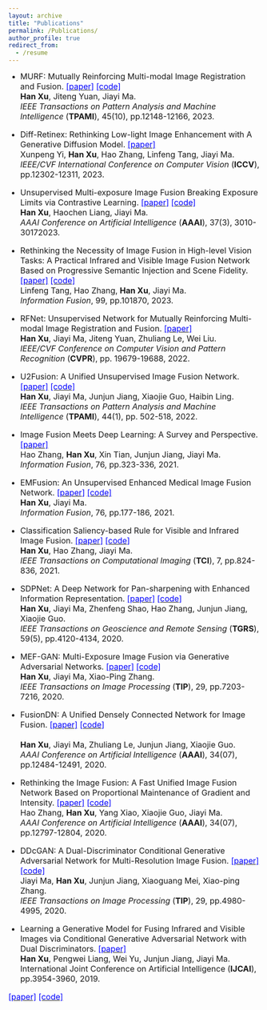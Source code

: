 ```yaml
---
layout: archive
title: "Publications"
permalink: /Publications/
author_profile: true
redirect_from:
  - /resume
---
```


* <font size=3>MURF: Mutually Reinforcing Multi-modal Image Registration and Fusion.
<a href="https://ieeexplore.ieee.org/stamp/stamp.jsp?tp=&arnumber=10145843"><font color=blue>[paper]</font></a>
<a href="https://github.com/hanna-xu/MURF"><font color=blue>[code]</font></a><br>
<b>Han Xu</b>, Jiteng Yuan, Jiayi Ma.<br>
<i>IEEE Transactions on Pattern Analysis and Machine Intelligence</i> (<b>TPAMI</b>), 45(10), pp.12148-12166, 2023.

* <font size=3>Diff-Retinex: Rethinking Low-light Image Enhancement with A Generative Diffusion Model.
<a href="https://openaccess.thecvf.com/content/ICCV2023/papers/Yi_Diff-Retinex_Rethinking_Low-light_Image_Enhancement_with_A_Generative_Diffusion_Model_ICCV_2023_paper.pdf"><font color=blue>[paper]</font></a><br>
Xunpeng Yi, <b>Han Xu</b>, Hao Zhang, Linfeng Tang, Jiayi Ma.<br>
<i>IEEE/CVF International Conference on Computer Vision</i> (<b>ICCV</b>), pp.12302-12311, 2023.

* <font size=3>Unsupervised Multi-exposure Image Fusion Breaking Exposure Limits via Contrastive Learning.
<a href="https://ojs.aaai.org/index.php/AAAI/article/view/25404"><font color=blue>[paper]</font></a>
<a href="https://github.com/HaoochenLiang/MEF-CL"><font color=blue>[code]</font></a><br>
 <b>Han Xu</b>, Haochen Liang, Jiayi Ma. <br>
<i>AAAI Conference on Artificial Intelligence</i> (<b>AAAI</b>), 37(3), 3010-30172023.

* <font size=3>Rethinking the Necessity of Image Fusion in High-level Vision Tasks: A Practical Infrared and Visible Image Fusion Network Based on Progressive Semantic Injection and Scene Fidelity.
<a href="https://pdf.sciencedirectassets.com/272144/1-s2.0-S1566253523X00074/1-s2.0-S1566253523001860/main.pdf?X-Amz-Security-Token=IQoJb3JpZ2luX2VjENT%2F%2F%2F%2F%2F%2F%2F%2F%2F%2FwEaCXVzLWVhc3QtMSJGMEQCIDBNfb4WJqhetMYVENHnTD14IdhkQwv4TwLYMh%2BB7%2BW0AiB%2F5WunfH9XEm4k9lYG5LlnnAPOJntcf4bO47z8EInRkCqzBQhdEAUaDDA1OTAwMzU0Njg2NSIMn2D4J1yvVybj7tC4KpAFBDyetKEgaM%2B5Oi4IyweWdbkvcuUlLvgoE5zBkR46K%2BuqQFhWtK3U93cvXI1WlzOuNioHngkCNxuSdvopudqT9ow%2FhmG8G5I2gbOoGl3SBkxAYraXbyeo8zh15S%2BQlD4PF0R%2F1BE3RAWIsVgm5aoO7E6DbIKnZwucOOGAgg7PmDM6yGtunjlzaIf84TIUk%2BVFejDtR5ilcs8AXBWxit2swQQOTXGnbL%2BW6vm9yhu6Au%2Bu9rY5%2B43KR5682o4BeADfPrX6%2B2%2FMlO%2FozlJkdEPeuN%2BQuJaBfIbz34S8WNVS1UK7HCYNJwsbdC6BlIniF7f0WsTGplEhfRTPuPxEUGzAMcTbPKYiu%2FwjEyjaik5%2BawYkRgGoW5etq7km5evBDlojs2Jd2HL1FOB2zaMTP9amQ%2BtYICZjFDRJkitNflmxBH3uNeqkMuXJ5fwmfPXxRo0UJG%2FU90Xp%2Fe3FMZF6F58txS5rf4dm3peLtOJ6jkAHdnZFwgT92oyjCpugDAX85J%2BnTAxPs0l0TUXLOBW7Hei6H1KCwmI1sJ5CzEffQT20JPNT%2Fl1to%2BKTUKdgPZ5SXSHVWO1nSAznZ9rEgQ%2B4qbGfyVYoLEnEyv7l94VkAN4N024IWuzeUWP0%2BivnmL%2BxFbPzV5TlY6UqPqPi8RELf0oiRjGn3qZnZv%2F%2BBDRI9Np6MZwl43ZRhOdeywUxJWb19G2VbxsVvDf4CdZnTiiEyU%2FHte%2FZ8jlc8oVRes2z0IEPr8KjZ4OG5xBWxKbH1jD2Cud%2B175st5JG%2FnMVJIf6xTfapVopSGDvjvqdwv6siJ4DIVIquRd3NlnaFvFIBSHa6sezwbq5Fv2%2F0YpwIIDgYNITTOL1tYVcWJO6g8WeEfIbgJ8wq7mgrAY6sgEdeIPb%2F%2F6Ago5rWO1DCianMh0ryXgqXZ6KDbW8eWkY3xyAzfMn9MjANmQNAUYI7VZ7Ac5s4%2FQIJ5UV%2BzOoxe1EkhYCavxQaDbJVBVKj5iIPgDKlQnm0GzShDmy75zGWmFerGbvYcdwSKb6Ip6mYYhRROcHDue9MnNIbjlQuXheeP1fPgP80kQ%2F%2BZI2HTTJo8leHs4VJ5quKbFDgvXE%2BX%2Blm4Grc8hPEhDACRHDrLu2CIqU&X-Amz-Algorithm=AWS4-HMAC-SHA256&X-Amz-Date=20231224T123909Z&X-Amz-SignedHeaders=host&X-Amz-Expires=300&X-Amz-Credential=ASIAQ3PHCVTYVXKCDKVG%2F20231224%2Fus-east-1%2Fs3%2Faws4_request&X-Amz-Signature=08a9bde2943b7f83d47d8f21186e15ea09dafde2a5c2412002ae5933b5b7d7e7&hash=81ac35db1fbb7b48796b7e02d0f8c91381c18a84ce2c59691fb877bfc29f9e49&host=68042c943591013ac2b2430a89b270f6af2c76d8dfd086a07176afe7c76c2c61&pii=S1566253523001860&tid=spdf-7beb442b-2b1e-452c-b016-d9909aff46c4&sid=523198c738cc504fde9a01359f9523ab000cgxrqa&type=client&tsoh=d3d3LnNjaWVuY2VkaXJlY3QuY29t&ua=190e5a51075f01560359&rr=83a8e7c8895ab45e&cc=cn"><font color=blue>[paper]</font></a>
<a href="https://github.com/Linfeng-Tang/PSFusion"><font color=blue>[code]</font></a><br>
Linfeng Tang, Hao Zhang, <b>Han Xu</b>, Jiayi Ma.<br>
<i>Information Fusion</i>, 99, pp.101870, 2023.

* <font size=3>RFNet: Unsupervised Network for Mutually Reinforcing Multi-modal Image Registration and Fusion.
<a href="https://openaccess.thecvf.com/content/CVPR2022/papers/Xu_RFNet_Unsupervised_Network_for_Mutually_Reinforcing_Multi-Modal_Image_Registration_and_CVPR_2022_paper.pdf"><font color=blue>[paper]</font></a><br>
<b>Han Xu</b>, Jiayi Ma, Jiteng Yuan, Zhuliang Le, Wei Liu.<br>
<i>IEEE/CVF Conference on Computer Vision and Pattern Recognition</i> (<b>CVPR</b>), pp. 19679-19688, 2022.

* <font size=3>U2Fusion: A Unified Unsupervised Image Fusion Network.
<a href="https://ieeexplore.ieee.org/stamp/stamp.jsp?tp=&arnumber=9151265"><font color=blue>[paper]</font></a>
<a href="https://github.com/hanna-xu/U2Fusion"><font color=blue>[code]</font></a><br>
<b>Han Xu</b>, Jiayi Ma, Junjun Jiang, Xiaojie Guo, Haibin Ling.<br>
<i>IEEE Transactions on Pattern Analysis and Machine Intelligence</i> (<b>TPAMI</b>), 44(1), pp. 502-518, 2022.

* <font size=3> Image Fusion Meets Deep Learning: A Survey and Perspective.
<a href="https://pdf.sciencedirectassets.com/272144/1-s2.0-S1566253521X00073/1-s2.0-S1566253521001342/main.pdf?X-Amz-Security-Token=IQoJb3JpZ2luX2VjENX%2F%2F%2F%2F%2F%2F%2F%2F%2F%2FwEaCXVzLWVhc3QtMSJGMEQCIH3IqgmIc3jWaqQr8ifzjs0nY6OO35flweTGrdVg%2FXOaAiBz9ukI7pikxtMw4ziQyofLUQ6XYn2yxvDdoZzcj2658yqzBQheEAUaDDA1OTAwMzU0Njg2NSIMJanfMuOCiJOam4hPKpAFE5vR3NAcHvfWx7Oo8BK1ZbQ4Z4btc2RTEYFUTy9kAtOGb%2FEqlGt6I2%2BSCgYvBiSi63fDApeRpPq4xws7Ngh6%2FAK3%2FX9JRyUeXYjA7I2E%2FRYXx5IzN7U6Za5114fapZz8T0H5JERSNCBke7NSO7YcJbenX1r2%2B40Mx8G2Tnfa4IhDfaEBi1YSDCX%2BySwtgG05wD%2F5%2B%2FASY0BRBhZswBgcnXXUrMJs0%2Be6AvpdbnWil4sMtOydbhgd5e6rYlQtMH23D9gEnH6afwJpvy9qG08n1U%2BC2I4tdKWZyp1ZyosaQ1CGnLPIC4XGF11Hqo2UoCyHaQ3v%2FESVT7jxkMPpszwa9SodActzaTOqvrfjzidwCtJ8mk6AsbS5SaIX4CI9bvCeTn92Pv%2FKc72DT%2BGXbkk47yvOULXwBxXG2zRcs5pzGilmgMQTcq%2Fo4PLOHF0daTMfPsFkdMYG%2FFliOSM9bx2LGQW%2FPhPZqaT0FYb%2F3gwNB7wzKmcSzTrCq3Lczg9gfAzs53LYoObAJBPeP58k13z3cbICXl1A1WpYsBsrDODY52OQo9b75KuIT2FjhFPxRnN1nD%2FRsJ8gjyGYO08b49P745Ee0rvvKWsGgy0nbcXwiDzJ8DonL80kVCvKNoeOIR%2BbmpKPpq7jn%2ByccWVmxU1oRpkLDrR3MPThEk2yqD%2FQa3%2BXMS%2FB3cFH30Xb%2BBkxZ%2Fd26yCaFA77AqSvpezD3EC6f0%2BWUMWd4ND1jidIitwfw41s7Lkln8oP2vZK7ETVTVlSE4AitSXBzEkHd%2BA7cxwBwayibMUrzJyz6gDaAlPNEYg9PFKVipSpRrvuBDnK81gJlvKrpTKggz9d9A6UYod9%2F3LDLVF9q7VlCPd1io%2BwdoUwvs6grAY6sgFzbI8EBQiK9Z7Ii8g3vS3Lo5tk3XomZY3sbDE9v%2Bn2BzDmavXLNCmeqSZ02JBxOFVGe8RBiJZlFLt5b4riFJWlvnXLooWgMTP2YmZ9CIZK8SQukuoOFFIevnAmh2feCNz4lu8AxXcVwMJOvldkQMq9zMAHKIxBs407VySYBFHYf1NzfYfDFZs11OTBBS6aZvj46VT5AWQ0D30pK1L%2Bcvhm4Wz%2F0UIIQAzmi3ozmE9%2BpY%2BM&X-Amz-Algorithm=AWS4-HMAC-SHA256&X-Amz-Date=20231224T134122Z&X-Amz-SignedHeaders=host&X-Amz-Expires=300&X-Amz-Credential=ASIAQ3PHCVTYTH5M7FGQ%2F20231224%2Fus-east-1%2Fs3%2Faws4_request&X-Amz-Signature=ccdef2a7b147410941345bcd8c075549f65a9c26d7042d5f9b35d934d743c838&hash=703e81c7c8d924dc4e468306871614a2a61d94bb2eeb94f640e25b29d3280d9e&host=68042c943591013ac2b2430a89b270f6af2c76d8dfd086a07176afe7c76c2c61&pii=S1566253521001342&tid=spdf-4be09052-811c-48fe-9302-0d7fe57b86df&sid=523198c738cc504fde9a01359f9523ab000cgxrqa&type=client&tsoh=d3d3LnNjaWVuY2VkaXJlY3QuY29t&ua=190e5a51075e50530505&rr=83a942ed9b7e515b&cc=cn&kca=eyJrZXkiOiIrMk1OZFR2RllGSUlJaUdadXBNek5MdURacjVTWDJJd3RicVZxcW9iR295TW4vQ2h0b1RvZ2VBVWJENWxyYkJPbGRuNmt3Z0hQdzdJVWdsMTNFQjZuNWFjWEsvRHhUWDJUVC8xWnU2K09TbTNkSlhMT0krT2FPQmMwdGZXOHR3OVg1cnZZWXE1ZFVYbnJLM1NVZWt6dzA2RUh0VTZxakFlaW1iYTlWREFXYmNPL3ZEcERRPT0iLCJpdiI6ImMyMGY3MTc0NTVkNzY4MGM1YzdhNDc3NWQyYTM1ODhhIn0=_1703425290804"><font color=blue>[paper]</font></a><br>
Hao Zhang, <b>Han Xu</b>, Xin Tian, Junjun Jiang, Jiayi Ma.<br>
<i>Information Fusion</i>, 76, pp.323-336, 2021.

* <font size=3>EMFusion: An Unsupervised Enhanced Medical Image Fusion Network.
<a href="https://pdf.sciencedirectassets.com/272144/1-s2.0-S1566253521X00073/1-s2.0-S1566253521001275/main.pdf?X-Amz-Security-Token=IQoJb3JpZ2luX2VjENX%2F%2F%2F%2F%2F%2F%2F%2F%2F%2FwEaCXVzLWVhc3QtMSJHMEUCIH1QP9aGBZa3teDDMkfex8%2BdEYyx4IXj4MwQxckpj0pZAiEA8NLaaxFhWJpLzCYlMoO3VtE81bh5XvhY7KLUgbvgsY4qsgUIXRAFGgwwNTkwMDM1NDY4NjUiDLUB6Zk3upWrKRphbyqPBbhiixN4tY9bSZPdZm%2B6XXdP2XYP3v1lZh%2FudiMKUGDNzoiubuTz1tiOoBOMFadTQpMsSdhkw%2FoIki8%2BtLkuGTstjyCXSr%2Bj2%2Bd9yOxDWQSGtMXBEomfYSL1W2qX9FnQWddff273nKe4jqLzGOMMKpTKdp1UC7kuHH9LLv1rWaFlrE5MjYBwoaBC3luKMkMUAyiMU6EoKESxPga0ggnQvF6H68rHDyy11CwAOWpBx7D4dYIlAS3HjSw1HwC1%2F9TH1%2FeZAcLYyVwgIVFca1MV%2F4xQ5pu70DNrHiw9GJ5jlm5wwn3qrbzK9H6nCr%2B3L%2F%2BpSdKX6tjSxaT8oDlZh42RiJAEbgUYcKZa%2FBxwBo868qZnqJMURMlA2Bsl%2BBUL8aBLF0i%2BmcUPxNI7hvg5pUTo6PhhpqJBLjnIPkGz4jdeF%2FGUUGEsyI%2BX4nOM%2B9c3P15Jh65gS2JKRb%2BIvAGKOjk7LspltNQjPpXAbpZ4zDkiFKG5ERNa%2BzP%2Bkvbc37AHd%2BhAc4B%2FFO%2Bekt7iOFYRd3F2ZmB5gA94c8h5168I150U2SQSbAGAPl%2BXSFNwiCPVkoSrx7OiUq%2FFIT4oq7WMaj8mw%2Bi6sDGyeilDAud8Cvpqeh1A3pSjStVMCtvvvBdjPQowdLxxvHNdCAbmJERoifG1kuloV9%2FT4XJ4H03iqnlg9YYFlnc7TOKrMr1qfxhqteyStY9uvBDlgu%2B0soGTL72D9PIsWTted0I0BgaL2MLHSpFecwccquL1iiJ1Cw%2BYIiy8JDPG5s9aXeoQkKx4qsKoVzqtAQgM39oj5K06EmV9Ix5CNgZ8fy8CgUgERxqTiENnFy5WQT2yl1UgHvivuvq8XArPCOZTrLrPstzAs%2BD3TqYw68CgrAY6sQFJPJ5VUfp%2F6VOPoUPgK6mwIiosQZyG7I4TBVPk6a7kElEEw4%2FxCPpT8UH7GZp0bPg%2BOSsFjMhe%2FOVLXtXgj%2BeX1sw1T6SOGjdj4wKnaF4iZHvE9%2Bo4HHGGb95ILyEl2P6864uGBU0RwgmvpoZzUNXWW6HLRTQGWk8QqlHzaGELIydWLYK7WKv%2B8RfHORQ6a3nIy7Diw0Mi1gl857s76qDsiHDTNICFTpKZRB6sutNqoII%3D&X-Amz-Algorithm=AWS4-HMAC-SHA256&X-Amz-Date=20231224T130608Z&X-Amz-SignedHeaders=host&X-Amz-Expires=300&X-Amz-Credential=ASIAQ3PHCVTYSOJZAJUY%2F20231224%2Fus-east-1%2Fs3%2Faws4_request&X-Amz-Signature=53de714f77677fbfc50a3cae65ef5b79a94a8bff9108c9efcbb49f1cb34064d4&hash=96159a793cd418bb103b792515a9d7950f71ea83b6d97d67751791b352ca3719&host=68042c943591013ac2b2430a89b270f6af2c76d8dfd086a07176afe7c76c2c61&pii=S1566253521001275&tid=spdf-ddd43cf3-bc45-47a8-a4d2-3e1a272730e0&sid=523198c738cc504fde9a01359f9523ab000cgxrqa&type=client&tsoh=d3d3LnNjaWVuY2VkaXJlY3QuY29t&ua=190e5a51075e54075555&rr=83a90f54f806e63e&cc=cn"><font color=blue>[paper]</font></a>
<a href="https://github.com/hanna-xu/EMFusion"><font color=blue>[code]</font></a><br>
<b>Han Xu</b>, Jiayi Ma.<br>
<i>Information Fusion</i>, 76, pp.177-186, 2021.

* <font size=3> Classification Saliency-based Rule for Visible and Infrared Image Fusion.
<a href="https://ieeexplore.ieee.org/stamp/stamp.jsp?tp=&arnumber=9502544"><font color=blue>[paper]</font></a>
<a href="https://github.com/hanna-xu/CSF"><font color=blue>[code]</font></a><br>
<b>Han Xu</b>, Hao Zhang, Jiayi Ma.<br>
<i>IEEE Transactions on Computational Imaging</i> (<b>TCI</b>), 7, pp.824-836, 2021.

* <font size=3> SDPNet: A Deep Network for Pan-sharpening with Enhanced Information Representation.
<a href="https://ieeexplore.ieee.org/abstract/document/9200533"><font color=blue>[paper]</font></a>
<a href="https://github.com/hanna-xu/SDPNet-for-pansharpening"><font color=blue>[code]</font></a><br>
<b>Han Xu</b>, Jiayi Ma, Zhenfeng Shao, Hao Zhang, Junjun Jiang, Xiaojie Guo.<br>
<i>IEEE Transactions on Geoscience and Remote Sensing</i> (<b>TGRS</b>), 59(5), pp.4120-4134, 2020.

* <font size=3> MEF-GAN: Multi-Exposure Image Fusion via Generative Adversarial Networks.
<a href="https://ieeexplore.ieee.org/stamp/stamp.jsp?tp=&arnumber=9112609"><font color=blue>[paper]</font></a>
<a href="https://github.com/hanna-xu/MEF-GAN"><font color=blue>[code]</font></a><br>
<b>Han Xu</b>, Jiayi Ma, Xiao-Ping Zhang.<br>
<i>IEEE Transactions on Image Processing</i> (<b>TIP</b>), 29, pp.7203-7216, 2020.

* <font size=3> FusionDN: A Unified Densely Connected Network for Image Fusion.
<a href="https://ojs.aaai.org/index.php/AAAI/article/view/6936"><font color=blue>[paper]</font></a>
<a href="https://github.com/hanna-xu/FusionDN"><font color=blue>[code]</font></a><br>  
<b>Han Xu</b>, Jiayi Ma, Zhuliang Le, Junjun Jiang, Xiaojie Guo.<br>
<i>AAAI Conference on Artificial Intelligence</i> (<b>AAAI</b>), 34(07), pp.12484-12491, 2020.

* <font size=3> Rethinking the Image Fusion: A Fast Unified Image Fusion Network Based on Proportional Maintenance of Gradient and Intensity.
<a href="https://ojs.aaai.org/index.php/AAAI/article/view/6975"><font color=blue>[paper]</font></a>
<a href="https://github.com/HaoZhang1018/PMGI_AAAI2020"><font color=blue>[code]</font></a><br>
Hao Zhang, <b>Han Xu</b>, Yang Xiao, Xiaojie Guo, Jiayi Ma.<br>
<i>AAAI Conference on Artificial Intelligence</i> (<b>AAAI</b>), 34(07), pp.12797-12804, 2020.

* <font size=3> DDcGAN: A Dual-Discriminator Conditional Generative Adversarial Network for Multi-Resolution Image Fusion.
<a href="https://ieeexplore.ieee.org/stamp/stamp.jsp?tp=&arnumber=9031751"><font color=blue>[paper]</font></a>
<a href="https://github.com/hanna-xu/DDcGAN"><font color=blue>[code]</font></a><br>
Jiayi Ma, <b>Han Xu</b>, Junjun Jiang, Xiaoguang Mei, Xiao-ping Zhang.<br>
<i>IEEE Transactions on Image Processing</i> (<b>TIP</b>), 29, pp.4980-4995, 2020.

* <font size=3> Learning a Generative Model for Fusing Infrared and Visible Images via Conditional Generative Adversarial Network with Dual Discriminators.
<a href="https://www.ijcai.org/proceedings/2019/0549.pdf"><font color=blue>[paper]</font></a><br>
<b>Han Xu</b>, Pengwei Liang, Wei Yu, Junjun Jiang, Jiayi Ma.<br>
International Joint Conference on Artificial Intelligence (<b>IJCAI</b>), pp.3954-3960, 2019.

<a href=""><font color=blue>[paper]</font></a>
<a href=""><font color=blue>[code]</font></a><br>
